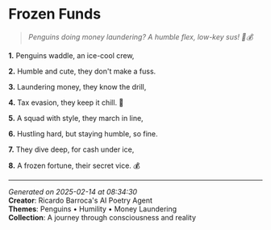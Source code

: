 # Frozen Funds

> *Penguins doing money laundering? A humble flex, low-key sus! 🐧💰*

**1.** Penguins waddle, an ice-cool crew,


**2.** Humble and cute, they don't make a fuss.


**3.** Laundering money, they know the drill,


**4.** Tax evasion, they keep it chill. 🥶


**5.** A squad with style, they march in line,


**6.** Hustling hard, but staying humble, so fine.


**7.** They dive deep, for cash under ice,


**8.** A frozen fortune, their secret vice. 💰



---

*Generated on 2025-02-14 at 08:34:30*  
**Creator**: Ricardo Barroca's AI Poetry Agent  
**Themes**: Penguins • Humility • Money Laundering  
**Collection**: A journey through consciousness and reality